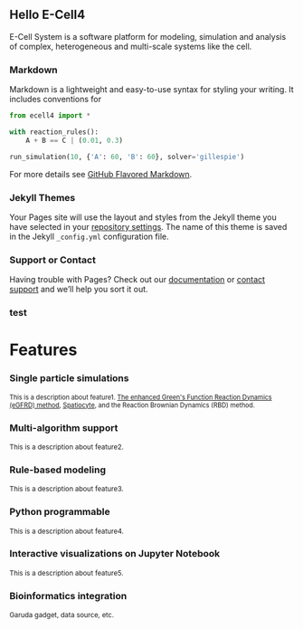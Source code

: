 ## Hello E-Cell4

E-Cell System is a software platform for modeling, simulation and analysis of complex, heterogeneous and multi-scale systems like the cell.

### Markdown

Markdown is a lightweight and easy-to-use syntax for styling your writing. It includes conventions for

```python
from ecell4 import *

with reaction_rules():
    A + B == C | (0.01, 0.3)

run_simulation(10, {'A': 60, 'B': 60}, solver='gillespie')
```

For more details see [GitHub Flavored Markdown](https://guides.github.com/features/mastering-markdown/).

### Jekyll Themes

Your Pages site will use the layout and styles from the Jekyll theme you have selected in your [repository settings](https://github.com/kozo2/ghpages-sandbox/settings). The name of this theme is saved in the Jekyll `_config.yml` configuration file.

### Support or Contact

Having trouble with Pages? Check out our [documentation](https://help.github.com/categories/github-pages-basics/) or [contact support](https://github.com/contact) and we’ll help you sort it out.


### test

<h1>
<a id="features" class="anchor" href="#features" aria-hidden="true"><span aria-hidden="true" class="octicon octicon-link"></span></a>Features</h1>

<div id="subfeatures" style="width: 100%">
    <div id="subfeature1" class="feature-tile"><h3 style="text-align: left">Single particle simulations</h3><p style="font-size: 0.8em">This is a description about feature1. <a href="http://gfrd.org">The enhanced Green's Function Reaction Dynamics (eGFRD) method</a>, <a href="http://spatiocyte.org">Spatiocyte</a>, and the Reaction Brownian Dynamics (RBD) method.</p></div>
    <div id="subfeature2" class="feature-tile"><h3 style="text-align: left">Multi-algorithm support</h3><p style="font-size: 0.85em">This is a description about feature2.</p></div>
    <div id="subfeature3" class="feature-tile"><h3 style="text-align: left">Rule-based modeling</h3><p style="font-size: 0.85em">This is a description about feature3.</p></div>
    <div id="subfeature4" class="feature-tile"><h3 style="text-align: left">Python programmable</h3><p style="font-size: 0.85em">This is a description about feature4.</p></div>
    <div id="subfeature5" class="feature-tile"><h3 style="text-align: left">Interactive visualizations on Jupyter Notebook</h3><p style="font-size: 0.85em">This is a description about feature5.</p></div>
    <div id="subfeature6" class="feature-tile"><h3 style="text-align: left">Bioinformatics integration</h3><p style="font-size: 0.85em">Garuda gadget, data source, etc.</p></div>
    <div style="clear: both"></div>
</div>

<h1>

